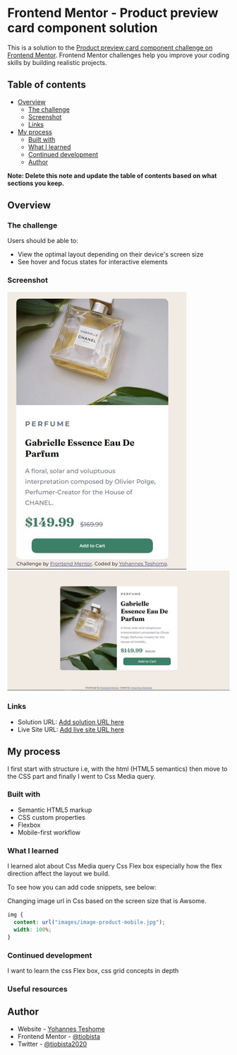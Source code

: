 # Frontend Mentor - Product preview card component solution

This is a solution to the [Product preview card component challenge on Frontend Mentor](https://www.frontendmentor.io/challenges/product-preview-card-component-GO7UmttRfa). Frontend Mentor challenges help you improve your coding skills by building realistic projects.

## Table of contents

- [Overview](#overview)
  - [The challenge](#the-challenge)
  - [Screenshot](#screenshot)
  - [Links](#links)
- [My process](#my-process)
  - [Built with](#built-with)
  - [What I learned](#what-i-learned)
  - [Continued development](#continued-development)
  - [Author](#author)

**Note: Delete this note and update the table of contents based on what sections you keep.**

## Overview

### The challenge

Users should be able to:

- View the optimal layout depending on their device's screen size
- See hover and focus states for interactive elements

### Screenshot

![](Screen%20Shot/Mobile%20View.JPG)
![](Screen%20Shot/Desktop%20View.JPG)

### Links

- Solution URL: [Add solution URL here](https://github.com/tiobista/product-preview-card-component)
- Live Site URL: [Add live site URL here](https://tiobistaproduct-preview-card.netlify.app/)

## My process

I first start with structure i.e, with the html (HTML5 semantics) then move to the CSS part and finally I went to Css Media query.

### Built with

- Semantic HTML5 markup
- CSS custom properties
- Flexbox
- Mobile-first workflow

### What I learned

I learned alot about Css Media query Css Flex box especially how the flex direction affect the layout we build.

To see how you can add code snippets, see below:

Changing image url in Css based on the screen size that is Awsome.

```css
img {
  content: url("images/image-product-mobile.jpg");
  width: 100%;
}
```

### Continued development

I want to learn the css Flex box, css grid concepts in depth

### Useful resources

## Author

- Website - [Yohannes Teshome](https://www.your-site.com)
- Frontend Mentor - [@tiobista](https://www.frontendmentor.io/profile/tiobista)
- Twitter - [@tiobista2020](https://twitter.com/tiobista2020)
